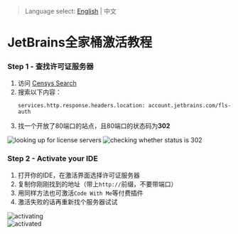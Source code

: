 > Language select: [English](https://jcshan709.github.io/jetbrains-activating-tutorial/en) \| 中文  

# JetBrains全家桶激活教程
### Step 1 - 查找许可证服务器
1. 访问 [Censys Search](https://search.censys.io/)  
2. 搜索以下内容：
   ```plain
   services.http.response.headers.location: account.jetbrains.com/fls-auth
   ```  
3. 找一个开放了80端口的站点，且80端口的状态码为**302**
 
![looking up for license servers](https://github.com/user-attachments/assets/d273115b-887e-48ba-9367-376d43a042fe)
![checking whether status is 302](https://github.com/user-attachments/assets/a2cebd5e-0c71-4cca-80b7-84178bbd14cf)

### Step 2 - Activate your IDE
1. 打开你的IDE，在激活界面选择许可证服务器  
2. 复制你刚刚找到的地址（带上`http://`前缀，不要带端口）
3. 用同样方法也可激活`Code With Me`等付费插件
4. 激活失败的话再重新找个服务器试试

![activating](https://github.com/user-attachments/assets/e36a4dd0-964a-4fd6-b993-443e05f42393)  
![activated](https://github.com/user-attachments/assets/0391245c-c324-40f6-981d-02b2d98f662b)
